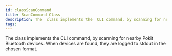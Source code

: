 ```yaml
---
id: classScanCommand
title: ScanCommand Class
description: The  class implements the  CLI command, by scanning for nearby Pokit Bluetooth devices.
tags:
---
```

The  <docRefTextType>  class implements the  <docMarkupType>  CLI command, by scanning for nearby Pokit Bluetooth devices.
When devices are found, they are logged to stdout in the chosen format.